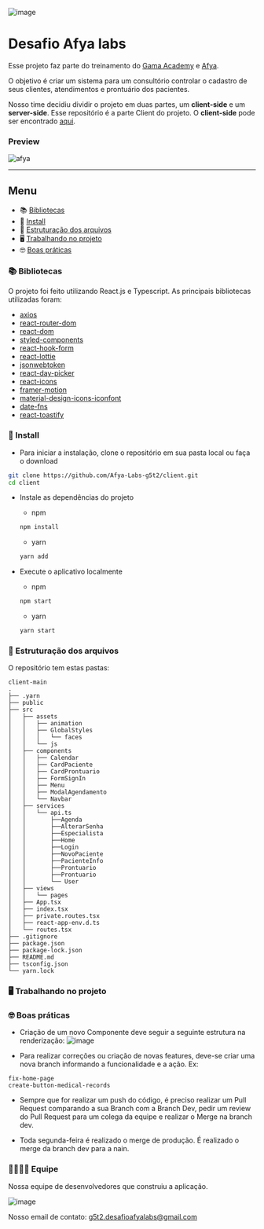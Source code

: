 ![image](https://user-images.githubusercontent.com/43910483/122138140-8161ab80-ce1c-11eb-8017-e23437faecb2.png)


# Desafio Afya labs

Esse projeto faz parte do treinamento do [Gama Academy](https://www.gama.academy/) e [Afya](https://afya.com.br/).

O objetivo é criar um sistema para um consultório controlar o cadastro de seus clientes, atendimentos e prontuário dos pacientes.

Nosso time decidiu dividir o projeto em duas partes, um **client-side** e um **server-side**. Esse repositório é a parte Client do projeto. O **client-side** pode ser encontrado [aqui](https://github.com/Afya-Labs-g5t2/server).

### Preview

![afya](https://user-images.githubusercontent.com/43910483/121086311-61e1d780-c7b9-11eb-9cfe-f80c94232033.gif)

---


## Menu

- 📚 [Bibliotecas](#bibliotecas)
- 🚀 [Install](#install)
- 📂 [Estruturação dos arquivos](#estruturação-dos-arquivos)
- 🖥️ [Trabalhando no projeto](#trabalhando-no-projeto)
- 🤓 [Boas práticas](#boas-práticas)

### 📚 Bibliotecas

O projeto foi feito utilizando React.js e Typescript. As principais bibliotecas utilizadas foram:

- [axios](https://github.com/axios/axios)
- [react-router-dom](https://reactrouter.com/)
- [react-dom](https://github.com/facebook/react/tree/master/packages/react-dom)
- [styled-components](https://styled-components.com/)
- [react-hook-form](https://react-hook-form.com/)
- [react-lottie](https://github.com/chenqingspring/react-lottie)
- [jsonwebtoken](https://github.com/auth0/node-jsonwebtoken)
- [react-day-picker](https://github.com/gpbl/react-day-picker)
- [react-icons](https://react-icons.github.io/react-icons/)
- [framer-motion](https://github.com/framer/motion)
- [material-design-icons-iconfont](https://google.github.io/material-design-icons/)
- [date-fns](https://github.com/date-fns/date-fns)
- [react-toastify](https://fkhadra.github.io/react-toastify/introduction/)

### 🚀 Install

- Para iniciar a instalação, clone o repositório em sua pasta local ou faça o download 
```bash
git clone https://github.com/Afya-Labs-g5t2/client.git
cd client
```
- Instale as dependências do projeto

  - npm
  ```bash
  npm install
  ```
  - yarn
  ```bash
  yarn add
  ```
- Execute o aplicativo localmente
  - npm
  ```bash
  npm start
  ```
  - yarn
  ```bash
  yarn start
  ```
  
### 📂 Estruturação dos arquivos
O repositório tem estas pastas:
```
client-main
.
├── .yarn
├── public
├── src
│   ├── assets
│   │   ├── animation
│   │   ├── GlobalStyles
│   │   │   └── faces
│   │   └── js
│   ├── components
│   │   ├── Calendar
│   │   ├── CardPaciente
│   │   ├── CardProntuario
│   │   ├── FormSignIn
│   │   ├── Menu
│   │   ├── ModalAgendamento
│   │   └── Navbar
│   ├── services
│   │   └── api.ts
│   │       ├──Agenda
│   │       ├──AlterarSenha
│   │       ├──Especialista
│   │       ├──Home
│   │       ├──Login
│   │       ├──NovoPaciente
│   │       ├──PacienteInfo
│   │       ├──Prontuario
│   │       ├──Prontuario
│   │       └── User
│   ├── views
│   │   └── pages
│   ├── App.tsx
│   ├── index.tsx
│   ├── private.routes.tsx
│   ├── react-app-env.d.ts
│   └── routes.tsx
├── .gitignore
├── package.json
├── package-lock.json
├── README.md
├── tsconfig.json
└── yarn.lock

```
### 🖥️ Trabalhando no projeto




### 🤓 Boas práticas

- Criação de um novo Componente deve seguir a seguinte estrutura na renderização: 
![image](https://user-images.githubusercontent.com/8262141/122313846-585d1b80-ceed-11eb-83c3-9c95f0c4d5b0.png)

- Para realizar correções ou criação de novas features, deve-se criar uma nova branch informando a funcionalidade e a ação. Ex:
 ```
 fix-home-page
 create-button-medical-records
 ```
- Sempre que for realizar um push do código, é preciso realizar um Pull Request comparando a sua Branch com a Branch Dev, pedir um review do Pull Request para um colega da equipe e realizar o Merge na branch dev.

- Toda segunda-feira é realizado o merge de produção. É realizado o merge da branch dev para a nain.

### 👩‍💻👨‍💻 Equipe

Nossa equipe de desenvolvedores que construiu a aplicação.

![image](https://user-images.githubusercontent.com/8262141/122312667-0fa46300-ceeb-11eb-85f8-1da7ef219efc.png)

Nosso email de contato:  g5t2.desafioafyalabs@gmail.com
